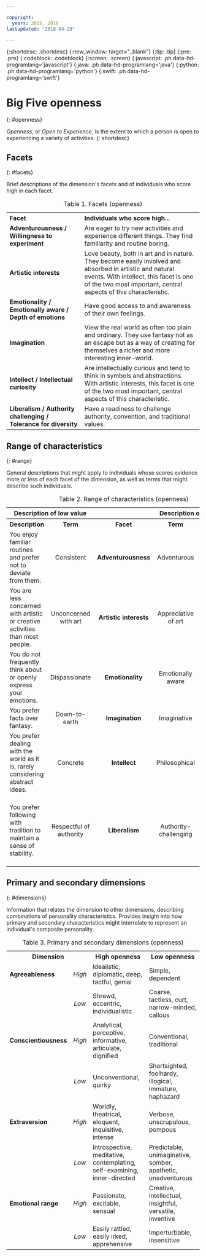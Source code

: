 ```yaml
---

copyright:
  years: 2015, 2018
lastupdated: "2018-04-28"

---
```


{:shortdesc: .shortdesc}
{:new_window: target="_blank"}
{:tip: .tip}
{:pre: .pre}
{:codeblock: .codeblock}
{:screen: .screen}
{:javascript: .ph data-hd-programlang='javascript'}
{:java: .ph data-hd-programlang='java'}
{:python: .ph data-hd-programlang='python'}
{:swift: .ph data-hd-programlang='swift'}

# Big Five openness
{: #openness}

*Openness*, or *Open to Experience*, is the extent to which a person is open to experiencing a variety of activities.
{: shortdesc}

## Facets
{: #facets}

Brief descriptions of the dimension's facets and of individuals who score high in each facet.

<table>
  <caption>Table 1. Facets (openness)</caption>
  <tr>
    <th style="text-align:left">Facet</th>
    <th style="text-align:left">Individuals who score high...</th>
  </tr>
  <tr>
    <td><strong>Adventurousness / Willingness to experiment</strong></td>
    <td>Are eager to try new activities and experience different things.
    They find familiarity and routine boring.</td>
  </tr>
  <tr>
    <td><strong>Artistic interests</strong></td>
    <td>Love beauty, both in art and in nature. They become easily involved
    and absorbed in artistic and natural events. With intellect, this facet
    is one of the two most important, central aspects of this
    characteristic.</td>
  </tr>
  <tr>
    <td><strong>Emotionality / Emotionally aware / Depth of emotions</strong></td>
    <td>Have good access to and awareness of their own feelings.</td>
  </tr>
  <tr>
    <td><strong>Imagination</strong></td>
    <td>View the real world as often too plain and ordinary. They use
    fantasy not as an escape but as a way of creating for themselves a
    richer and more interesting inner-world.</td>
  </tr>
  <tr>
    <td><strong>Intellect / Intellectual curiosity</strong></td>
    <td>Are intellectually curious and tend to think in symbols and
    abstractions. With artistic interests, this facet is one of the two
    most important, central aspects of this characteristic.</td>
  </tr>
  <tr>
    <td><strong>Liberalism / Authority challenging / Tolerance for diversity</strong></td>
    <td>Have a readiness to challenge authority, convention, and traditional
    values.</td>
  </tr>
</table>

## Range of characteristics
{: #range}

General descriptions that might apply to individuals whose scores evidence more or less of each facet of the dimension, as well as terms that might describe such individuals.

<table summary="For the facet listed in the middle column of each row, the first two columns provide a description and a term for individuals with low scores for the facet, and the last two columns provide a term and a description for individuals with high scores for the facet.">
  <caption>Table 2. Range of characteristics (openness)</caption>
  <tr>
    <th id="lowValue" colspan="2" style="text-align:center">
      Description of low value
    </th>
    <th id="blank"></th>
    <th id="highValue" colspan="2" style="text-align:center">
      Description of high value
    </th>
  </tr>
  <tr>
    <th id="lowDescription" headers="lowValue" style="text-align:left; width: 23%">
      Description
    </th>
    <th id="lowTerm" headers="lowValue" style="text-align:center; width: 16%">
      Term
    </th>
    <th id="facet" headers="blank" style="text-align:center; width: 16%">
      Facet
    </th>
    <th id="highTerm" headers="highValue" style="text-align:center; width: 16%">
      Term
    </th>
    <th id="highDescription" headers="highValue" style="text-align:right">
      Description
    </th>
  </tr>
  <tr>
    <td headers="lowValue lowDescription" style="text-align:left">
      You enjoy familiar routines and prefer not to deviate from them.
    </td>
    <td headers="lowValue lowTerm" style="text-align:center">
      Consistent
    </td>
    <td headers="blank facet" style="text-align:center">
      <strong>Adventurousness</strong>
    </td>
    <td headers="highValue highTerm" style="text-align:center">
      Adventurous
    </td>
    <td headers="highValue highDescription" style="text-align:right">
      You are eager to experience new things.
    </td>
  </tr>
  <tr>
    <td headers="lowValue lowDescription" style="text-align:left">
      You are less concerned with artistic or creative activities than
      most people.
    </td>
    <td headers="lowValue lowTerm" style="text-align:center">
      Unconcerned with art
    </td>
    <td headers="blank facet" style="text-align:center">
      <strong>Artistic interests</strong>
    </td>
    <td headers="highValue highTerm" style="text-align:center">
      Appreciative of art
    </td>
    <td headers="highValue highDescription" style="text-align:right">
      You enjoy beauty and seek out creative experiences.
    </td>
  </tr>
  <tr>
    <td headers="lowValue lowDescription" style="text-align:left">
      You do not frequently think about or openly express your emotions.
    </td>
    <td headers="lowValue lowTerm" style="text-align:center">
      Dispassionate
    </td>
    <td headers="blank facet" style="text-align:center">
      <strong>Emotionality</strong>
    </td>
    <td headers="highValue highTerm" style="text-align:center">
      Emotionally aware
    </td>
    <td headers="highValue highDescription" style="text-align:right">
      You are aware of your feelings and how to express them.
    </td>
  </tr>
  <tr>
    <td headers="lowValue lowDescription" style="text-align:left">
      You prefer facts over fantasy.
    </td>
    <td headers="lowValue lowTerm" style="text-align:center">
      Down-to-earth
    </td>
    <td headers="blank facet" style="text-align:center">
      <strong>Imagination</strong>
    </td>
    <td headers="highValue highTerm" style="text-align:center">
      Imaginative
    </td>
    <td headers="highValue highDescription" style="text-align:right">
      You have a wild imagination.
    </td>
  </tr>
  <tr>
    <td headers="lowValue lowDescription" style="text-align:left">
      You prefer dealing with the world as it is, rarely considering
      abstract ideas.
    </td>
    <td headers="lowValue lowTerm" style="text-align:center">
      Concrete
    </td>
    <td headers="blank facet" style="text-align:center">
      <strong>Intellect</strong>
    </td>
    <td headers="highValue highTerm" style="text-align:center">
      Philosophical
    </td>
    <td headers="highValue highDescription" style="text-align:right">
      You are open to and intrigued by new ideas and love to explore them.
    </td>
  </tr>
  <tr>
    <td headers="lowValue lowDescription" style="text-align:left">
      You prefer following with tradition to maintain a sense of stability.
    </td>
    <td headers="lowValue lowTerm" style="text-align:center">
      Respectful of authority
    </td>
    <td headers="blank facet" style="text-align:center">
      <strong>Liberalism</strong>
    </td>
    <td headers="highValue highTerm" style="text-align:center">
      Authority-challenging
    </td>
    <td headers="highValue highDescription" style="text-align:right">
      You prefer to challenge authority and traditional values to help
      bring about change.
    </td>
  </tr>
</table>

## Primary and secondary dimensions
{: #dimensions}

Information that relates the dimension to other dimensions, describing combinations of personality characteristics. Provides insight into how primary and secondary characteristics might interrelate to represent an individual's composite personality.

<table>
  <caption>Table 3. Primary and secondary dimensions (openness)</caption>
  <tr>
    <th colspan="2" style="width:30%">Dimension</th>
    <th style="width:35%">High openness</th>
    <th style="width:35%">Low openness</th>
  </tr>
  <tr>
    <td style="text-align:left"><strong>Agreeableness</strong></td>
    <td style="text-align:center"><em>High</em></td>
    <td>Idealistic, diplomatic, deep, tactful, genial</td>
    <td>Simple, dependent</td>
  </tr>
  <tr>
    <td></td>
    <td style="text-align:center"><em>Low</em></td>
    <td>Shrewd, eccentric, individualistic</td>
    <td>Coarse, tactless, curt, narrow-minded, callous</td>
  </tr>
  <tr>
    <td style="text-align:left"><strong>Conscientiousness</strong></td>
    <td style="text-align:center"><em>High</em></td>
    <td>Analytical, perceptive, informative, articulate, dignified</td>
    <td>Conventional, traditional</td>
  </tr>
  <tr>
    <td></td>
    <td style="text-align:center"><em>Low</em></td>
    <td>Unconventional, quirky</td>
    <td>Shortsighted, foolhardy, illogical, immature, haphazard</td>
  </tr>
  <tr>
    <td style="text-align:left"><strong>Extraversion</strong></td>
    <td style="text-align:center"><em>High</em></td>
    <td>Worldly, theatrical, eloquent, inquisitive, intense</td>
    <td>Verbose, unscrupulous, pompous</td>
  </tr>
  <tr>
    <td></td>
    <td style="text-align:center"><em>Low</em></td>
    <td>Introspective, meditative, contemplating, self-examining, inner-directed</td>
    <td>Predictable, unimaginative, somber, apathetic, unadventurous</td>
  </tr>
  <tr>
    <td style="text-align:left"><strong>Emotional range</strong></td>
    <td style="text-align:center"><em>High</em></td>
    <td>Passionate, excitable, sensual</td>
    <td>Creative, intellectual, insightful, versatile, inventive</td>
  </tr>
  <tr>
    <td></td>
    <td style="text-align:center"><em>Low</em></td>
    <td>Easily rattled, easily irked, apprehensive</td>
    <td>Imperturbable, insensitive</td>
  </tr>
</table>
